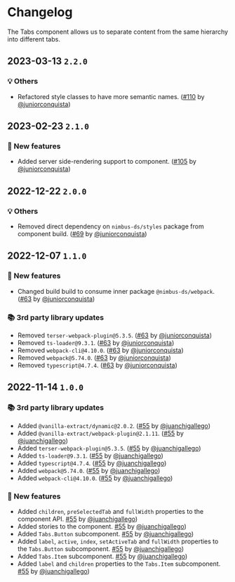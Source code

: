 # Changelog

The Tabs component allows us to separate content from the same hierarchy into different tabs.

## 2023-03-13 `2.2.0`

### 💡 Others

- Refactored style classes to have more semantic names. ([#110](https://github.com/TiendaNube/nimbus-design-system/pull/110) by [@juniorconquista](https://github.com/juniorconquista))

## 2023-02-23 `2.1.0`

### 🎉 New features

- Added server side-rendering support to component. ([#105](https://github.com/TiendaNube/nimbus-design-system/pull/105) by [@juniorconquista](https://github.com/juniorconquista))

## 2022-12-22 `2.0.0`

### 💡 Others

- Removed direct dependency on `nimbus-ds/styles` package from component build. ([#69](https://github.com/TiendaNube/nimbus-design-system/pull/69) by [@juniorconquista](https://github.com/juniorconquista))

## 2022-12-07 `1.1.0`

### 🎉 New features

- Changed build build to consume inner package `@nimbus-ds/webpack`. ([#63](https://github.com/TiendaNube/nimbus-design-system/pull/63) by [@juniorconquista](https://github.com/juniorconquista))

### 📚 3rd party library updates

- Removed `terser-webpack-plugin@5.3.5`. ([#63](https://github.com/TiendaNube/nimbus-design-system/pull/63) by [@juniorconquista](https://github.com/juniorconquista))
- Removed `ts-loader@9.3.1`. ([#63](https://github.com/TiendaNube/nimbus-design-system/pull/63) by [@juniorconquista](https://github.com/juniorconquista))
- Removed `webpack-cli@4.10.0`. ([#63](https://github.com/TiendaNube/nimbus-design-system/pull/63) by [@juniorconquista](https://github.com/juniorconquista))
- Removed `webpack@5.74.0`. ([#63](https://github.com/TiendaNube/nimbus-design-system/pull/63) by [@juniorconquista](https://github.com/juniorconquista))
- Removed `typescript@4.7.4`. ([#63](https://github.com/TiendaNube/nimbus-design-system/pull/63) by [@juniorconquista](https://github.com/juniorconquista))

## 2022-11-14 `1.0.0`

### 📚 3rd party library updates

- Added `@vanilla-extract/dynamic@2.0.2`. ([#55](https://github.com/TiendaNube/nimbus-design-system/pull/55) by [@juanchigallego](https://github.com/juanchigallego))
- Added `@vanilla-extract/webpack-plugin@2.1.11`. ([#55](https://github.com/TiendaNube/nimbus-design-system/pull/55) by [@juanchigallego](https://github.com/juanchigallego))
- Added `terser-webpack-plugin@5.3.5`. ([#55](https://github.com/TiendaNube/nimbus-design-system/pull/55) by [@juanchigallego](https://github.com/juanchigallego))
- Added `ts-loader@9.3.1`. ([#55](https://github.com/TiendaNube/nimbus-design-system/pull/55) by [@juanchigallego](https://github.com/juanchigallego))
- Added `typescript@4.7.4`. ([#55](https://github.com/TiendaNube/nimbus-design-system/pull/55) by [@juanchigallego](https://github.com/juanchigallego))
- Added `webpack@5.74.0`. ([#55](https://github.com/TiendaNube/nimbus-design-system/pull/55) by [@juanchigallego](https://github.com/juanchigallego))
- Added `webpack-cli@4.10.0`. ([#55](https://github.com/TiendaNube/nimbus-design-system/pull/55) by [@juanchigallego](https://github.com/juanchigallego))

### 🎉 New features

- Added `children`, `preSelectedTab` and `fullWidth` properties to the component API. [#55](https://github.com/TiendaNube/nimbus-design-system/pull/#55) by [@juanchigallego](https://github.com/juanchigallego))
- Added stories to the component. [#55](https://github.com/TiendaNube/nimbus-design-system/pull/#55) by [@juanchigallego](https://github.com/juanchigallego))
- Added `Tabs.Button` subcomponent. [#55](https://github.com/TiendaNube/nimbus-design-system/pull/#55) by [@juanchigallego](https://github.com/juanchigallego))
- Added `label`, `active`, `index`, `setActiveTab` and `fullWidth` properties to the `Tabs.Button` subcomponent. [#55](https://github.com/TiendaNube/nimbus-design-system/pull/#55) by [@juanchigallego](https://github.com/juanchigallego))
- Added `Tabs.Item` subcomponent. [#55](https://github.com/TiendaNube/nimbus-design-system/pull/#55) by [@juanchigallego](https://github.com/juanchigallego))
- Added `label` and `children` properties to the `Tabs.Item` subcomponent. [#55](https://github.com/TiendaNube/nimbus-design-system/pull/#55) by [@juanchigallego](https://github.com/juanchigallego))

